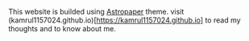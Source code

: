 This website is builded using [Astropaper](https://astro.build/themes/details/astro-paper/) theme. visit (kamrul1157024.github.io)[https://kamrul1157024.github.io] to read my thoughts and to know about me.
